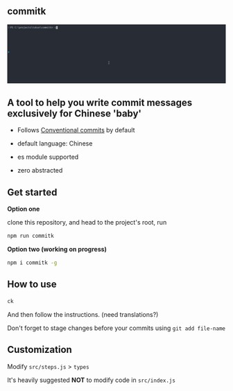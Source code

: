 ## commitk

![](./demo.gif)

## A tool to help you write commit messages exclusively for Chinese 'baby'

-   Follows [Conventional commits](https://www.conventionalcommits.org/zh-hans/v1.0.0/#%e7%ba%a6%e5%ae%9a%e5%bc%8f%e6%8f%90%e4%ba%a4%e8%a7%84%e8%8c%83) by default

-   default language: Chinese

-   es module supported

-   zero abstracted

## Get started

**Option one**

clone this repository, and head to the project's root, run

```sh
npm run commitk
```

**Option two (working on progress)**

```sh
npm i commitk -g
```

## How to use

```sh
ck
```

And then follow the instructions. (need translations?)

Don't forget to stage changes before your commits using `git add file-name`

## Customization

Modify `src/steps.js` > `types`

It's heavily suggested **NOT** to modify code in `src/index.js`
